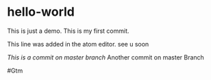 # hello-world
This is just a demo.
This is my first commit.

This line was added in the atom editor.
see u soon

*This is a commit on master branch*
Another commit on master Branch

#Gtm
